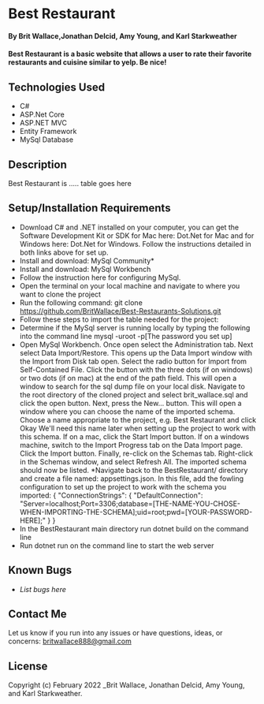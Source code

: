 # Best Restaurant

#### By **Brit Wallace,Jonathan Delcid, Amy Young, and Karl Starkweather**

#### Best Restaurant is a basic website that allows a user to rate their favorite restaurants and cuisine similar to yelp. Be nice!




## Technologies Used

* C#
* ASP.Net Core
* ASP.NET MVC
* Entity Framework
* MySql Database




## Description

Best Restaurant is ..... table goes here

## Setup/Installation Requirements

* Download C# and .NET installed on your computer, you can get the Software Development Kit or SDK for Mac here: Dot.Net for Mac and for Windows here: Dot.Net for Windows. Follow the instructions detailed in both links above for set up.
* Install and download: MySql Community*
* Install and download: MySql Workbench
* Follow the instruction here for configuring MySql.
* Open the terminal on your local machine and navigate to where you want to clone the project
* Run the following command: git clone https://github.com/BritWallace/Best-Restaurants-Solutions.git
* Follow these steps to import the table needed for the project:
* Determine if the MySql server is running locally by typing the following into the command line mysql -uroot -p[The password you set up]
* Open MySql Workbench. Once open select the Administration tab. Next select Data Import/Restore. This opens up the Data Import window with the Import from Disk tab open. Select the radio button for Import from Self-Contained File. Click the button with the three dots (if on windows) or two dots (if on mac) at the end of the path field. This will open a window to search for the sql dump file on your local disk. Navigate to the root directory of the cloned project and select brit_wallace.sql and click the open button. Next, press the New... button. This will open a window where you can choose the name of the imported schema. Choose a name appropriate to the project, e.g. Best Restaurant and click Okay We'll need this name later when setting up the project to work with this schema. If on a mac, click the Start Import button. If on a windows machine, switch to the Import Progress tab on the Data Import page. Click the Import button. Finally, re-click on the Schemas tab. Right-click in the Schemas window, and select Refresh All. The imported schema should now be listed.
*Navigate back to the BestRestaurant/ directory and create a file named: appsettings.json. In this file, add the fowling configuration to set up the project to work with the schema you imported:
{
  "ConnectionStrings": {
    "DefaultConnection": "Server=localhost;Port=3306;database=[THE-NAME-YOU-CHOSE-WHEN-IMPORTING-THE-SCHEMA];uid=root;pwd=[YOUR-PASSWORD-HERE];"
  }
}
* In the BestRestaurant main directory run dotnet build on the command line
* Run dotnet run on the command line to start the web server



## Known Bugs

* _List bugs here_

## Contact Me

Let us know if you run into any issues or have questions, ideas, or concerns:
britwallace888@gmail.com 

## License

Copyright (c) February 2022 _Brit Wallace, Jonathan Delcid, Amy Young, and Karl Starkweather.